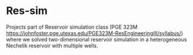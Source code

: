 # Res-sim

Projects part of Reservoir simulation class (PGE 323M https://johnfoster.pge.utexas.edu/PGE323M-ResEngineeringIII/syllabus/) where we solved two-dimensional reservoir simulation in a heterogeneous Nechelik reservoir with multiple wells.
